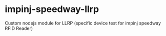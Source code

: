 # impinj-speedway-llrp
Custom nodejs module for LLRP (specific device test for impinj speedway RFID Reader)
